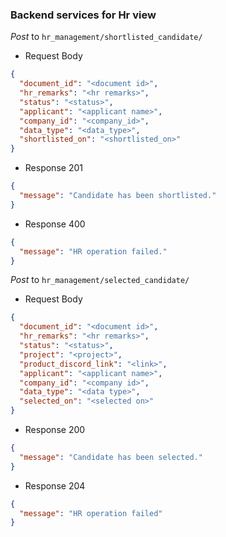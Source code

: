 ### Backend services for Hr view

_Post_ to `hr_management/shortlisted_candidate/`

- Request Body

```json
{
  "document_id": "<document id>",
  "hr_remarks": "<hr remarks>",
  "status": "<status>",
  "applicant": "<applicant name>",
  "company_id": "<company_id>",
  "data_type": "<data_type>",
  "shortlisted_on": "<shortlisted_on>"
}
```

- Response 201

```json
{
  "message": "Candidate has been shortlisted."
}
```

- Response 400

```json
{
  "message": "HR operation failed."
}
```

_Post_ to `hr_management/selected_candidate/`

- Request Body

```json
{
  "document_id": "<document id>",
  "hr_remarks": "<hr remarks>",
  "status": "<status>",
  "project": "<project>",
  "product_discord_link": "<link>",
  "applicant": "<applicant name>",
  "company_id": "<company id>",
  "data_type": "<data type>",
  "selected_on": "<selected on>"
}
```

- Response 200

```json
{
  "message": "Candidate has been selected."
}
```

- Response 204

```json
{
  "message": "HR operation failed"
}
```
